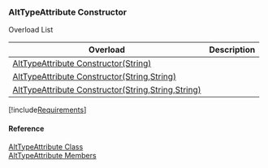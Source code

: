 ﻿### AltTypeAttribute Constructor

Overload List

| Overload | Description |
| --- | --- |
| [AltTypeAttribute Constructor(String)](fcSDK~FChoice.Foundation.Clarify.Attributes.AltTypeAttribute~_ctor(String).md) |   |
| [AltTypeAttribute Constructor(String,String)](fcSDK~FChoice.Foundation.Clarify.Attributes.AltTypeAttribute~_ctor(String,String).md) |   |
| [AltTypeAttribute Constructor(String,String,String)](fcSDK~FChoice.Foundation.Clarify.Attributes.AltTypeAttribute~_ctor(String,String,String).md) |   |

[!include[Requirements](../partials/requirements.md)]



#### Reference

[AltTypeAttribute Class](fcSDK~FChoice.Foundation.Clarify.Attributes.AltTypeAttribute.md)  
[AltTypeAttribute Members](fcSDK~FChoice.Foundation.Clarify.Attributes.AltTypeAttribute_members.md)